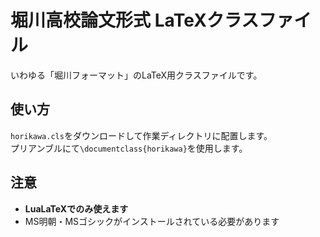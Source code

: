 # 堀川高校論文形式 LaTeXクラスファイル

いわゆる「堀川フォーマット」のLaTeX用クラスファイルです。

## 使い方

`horikawa.cls`をダウンロードして作業ディレクトリに配置します。<br>
プリアンブルにて`\documentclass{horikawa}`を使用します。

## 注意

* **LuaLaTeXでのみ使えます**
* MS明朝・MSゴシックがインストールされている必要があります